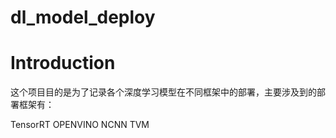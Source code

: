 # dl_model_deploy
# Introduction
这个项目目的是为了记录各个深度学习模型在不同框架中的部署，主要涉及到的部署框架有：

TensorRT
OPENVINO
NCNN
TVM
